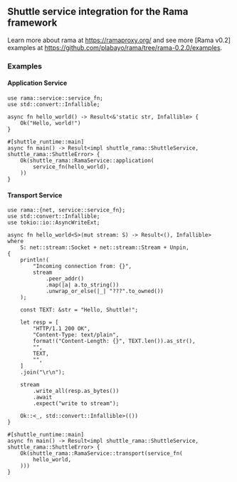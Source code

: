 ## Shuttle service integration for the Rama framework

Learn more about rama at <https://ramaproxy.org/> and see more [Rama v0.2] examples
at <https://github.com/plabayo/rama/tree/rama-0.2.0/examples>.

[Rama]: https://github.com/plabayo/rama

### Examples

#### Application Service

```rust,ignore
use rama::service::service_fn;
use std::convert::Infallible;

async fn hello_world() -> Result<&'static str, Infallible> {
    Ok("Hello, world!")
}

#[shuttle_runtime::main]
async fn main() -> Result<impl shuttle_rama::ShuttleService, shuttle_rama::ShuttleError> {
    Ok(shuttle_rama::RamaService::application(
        service_fn(hello_world),
    ))
}
```

#### Transport Service

```rust,ignore
use rama::{net, service::service_fn};
use std::convert::Infallible;
use tokio::io::AsyncWriteExt;

async fn hello_world<S>(mut stream: S) -> Result<(), Infallible>
where
    S: net::stream::Socket + net::stream::Stream + Unpin,
{
    println!(
        "Incoming connection from: {}",
        stream
            .peer_addr()
            .map(|a| a.to_string())
            .unwrap_or_else(|_| "???".to_owned())
    );

    const TEXT: &str = "Hello, Shuttle!";

    let resp = [
        "HTTP/1.1 200 OK",
        "Content-Type: text/plain",
        format!("Content-Length: {}", TEXT.len()).as_str(),
        "",
        TEXT,
        "",
    ]
    .join("\r\n");

    stream
        .write_all(resp.as_bytes())
        .await
        .expect("write to stream");

    Ok::<_, std::convert::Infallible>(())
}

#[shuttle_runtime::main]
async fn main() -> Result<impl shuttle_rama::ShuttleService, shuttle_rama::ShuttleError> {
    Ok(shuttle_rama::RamaService::transport(service_fn(
        hello_world,
    )))
}
```
